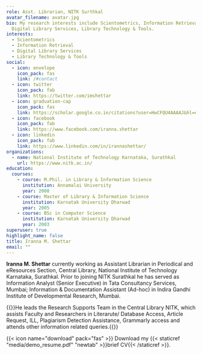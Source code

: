 ```yaml
---
role: Asst. Librarian, NITK Surthkal
avatar_filename: avatar.jpg
bio: My research interests include Scientometrics, Information Retrieval,
  Digital Library Services, Library Technology & Tools.
interests:
  - Scientometrics
  - Information Retrieval
  - Digital Library Services
  - Library Technology & Tools
social:
  - icon: envelope
    icon_pack: fas
    link: /#contact
  - icon: twitter
    icon_pack: fab
    link: https://twitter.com/imshettar
  - icon: graduation-cap
    icon_pack: fas
    link: https://scholar.google.co.in/citations?user=HwCFQU4AAAAJ&hl=en
  - icon: facebook
    icon_pack: fab
    link: https://www.facebook.com/iranna.shettar
  - icon: linkedin
    icon_pack: fab
    link: https://www.linkedin.com/in/irannashettar/
organizations:
  - name: National Institute of Technology Karnataka, Surathkal
    url: https://www.nitk.ac.in/
education:
  courses:
    - course: M.Phil. in Library & Information Science
      institution: Annamalai University
      year: 2008
    - course: Master of Library & Information Science
      institution: Karnatak University Dharwad
      year: 2005
    - course: BSc in Computer Science
      institution: Karnatak University Dharwad
      year: 2003
superuser: true
highlight_name: false
title: Iranna M. Shettar
email: ""
---
```

<j> **Iranna M. Shettar** currently working as Assistant Librarian in Periodical and eResources Section, Central Library, National Institute of Technology Karnataka, Surathkal. Prior to joining NITK Surathkal he has served as Information Analyst (Senior Executive) in Tata Consultancy Services, Mumbai; Information & Documentation Assistant (Ad-hoc) in Indira Gandhi Institute of Developmental Research, Mumbai.</j>

{{<j>}}He leads the Research Supports Team in the Central Library NITK, which assists Faculty and Researchers in Literarute/ Database Access, Article Request, ILL, Plagiarism Detection Assistance, Grammarly access and attends other information related queries.{{</j>}}

{{< icon name="download" pack="fas" >}} Download my  {{< staticref "media/demo_resume.pdf" "newtab" >}}brief CV{{< /staticref >}}.
